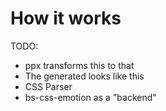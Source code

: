 # How it works

TODO:
- ppx transforms this to that
- The generated looks like this
- CSS Parser
- bs-css-emotion as a "backend"
